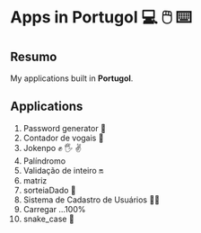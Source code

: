 # Apps in Portugol :computer: :computer_mouse: :keyboard: 

## Resumo

My applications built in **Portugol**.

## Applications

1. Password generator :closed_lock_with_key: 
2. Contador de vogais :open_book:
3. Jokenpo :fist_raised: :raised_hand_with_fingers_splayed: :v:
4. Palíndromo  
5. Validação de inteiro :on: 
6. matriz
7. sorteiaDado :game_die: 
8. Sistema de Cadastro de Usuários :man_technologist:
9. Carregar ...100%
10. snake_case :snake: 